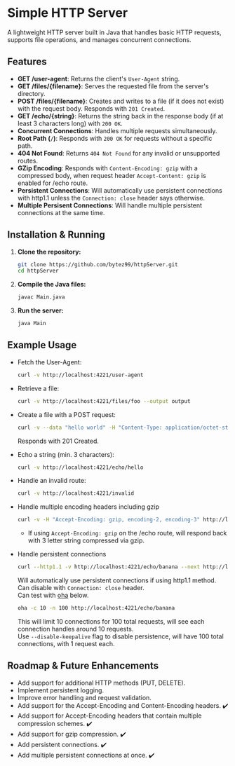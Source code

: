 # Simple HTTP Server

A lightweight HTTP server built in Java that handles basic HTTP requests, supports file operations, and manages concurrent connections.

## Features

- **GET /user-agent**: Returns the client's `User-Agent` string.
- **GET /files/{filename}**: Serves the requested file from the server's directory.
- **POST /files/{filename}**: Creates and writes to a file (if it does not exist) with the request body. Responds with `201 Created`.
- **GET /echo/{string}**: Returns the string back in the response body (if at least 3 characters long) with `200 OK`.
- **Concurrent Connections**: Handles multiple requests simultaneously.
- **Root Path (`/`)**: Responds with `200 OK` for requests without a specific path.
- **404 Not Found**: Returns `404 Not Found` for any invalid or unsupported routes.
- **GZip Encoding**: Responds with `Content-Encoding: gzip` with a compressed body, when request header `Accept-Content: gzip` is enabled for /echo route.
- **Persistent Connections**: Will automatically use persistent connections with http1.1 unless the `Connection: close` header says otherwise.
- **Multiple Persisent Connections**: Will handle multiple persistent connections at the same time.

## Installation & Running

1. **Clone the repository:**
   ```sh
   git clone https://github.com/bytez99/httpServer.git
   cd httpServer
   ```
2. **Compile the Java files:**
   ```sh
   javac Main.java
   ```
3. **Run the server:**
   ```sh
   java Main
   ```

## Example Usage

- Fetch the User-Agent:
  ```sh
  curl -v http://localhost:4221/user-agent
  ```
- Retrieve a file:
  ```sh
  curl -v http://localhost:4221/files/foo --output output
  ```
- Create a file with a POST request:
  ```sh
  curl -v --data "hello world" -H "Content-Type: application/octet-stream" http://localhost:4221/files/hello
  ```
  Responds with 201 Created.

- Echo a string (min. 3 characters):
  ```sh
  curl -v http://localhost:4221/echo/hello
  ```
- Handle an invalid route:
  ```sh
  curl -v http://localhost:4221/invalid
  ```
- Handle multiple encoding headers including gzip
  ```sh
  curl -v -H "Accept-Encoding: gzip, encoding-2, encoding-3" http://localhost:4221/echo/abc
  ```
  - If using `Accept-Encoding: gzip` on the /echo route, will respond back with 3 letter string compressed via gzip.
- Handle persistent connections
  ```sh
  curl --http1.1 -v http://localhost:4221/echo/banana --next http://localhost:4221/user-agent -H "User-Agent: blueberry/apple-blueberry"
  ```
  Will automatically use persistent connections if using http1.1 method.\
  Can disable with `Connection: close` header.\
  Can test with [oha](https://github.com/hatoo/oha) below.
    ```sh
    oha -c 10 -n 100 http://localhost:4221/echo/banana
    ```
  This will limit 10 connections for 100 total requests, will see each connection handles around 10 requests. \
  Use `--disable-keepalive` flag to disable persistence, will have 100 total connections, with 1 request each. 
  

## Roadmap & Future Enhancements
- Add support for additional HTTP methods (PUT, DELETE).
- Implement persistent logging.
- Improve error handling and request validation.
- Add support for the Accept-Encoding and Content-Encoding headers. ✔️
- Add support for Accept-Encoding headers that contain multiple compression schemes. ✔️
- Add support for gzip compression. ✔️
- Add persistent connections. ✔️
- Add multiple persistent connections at once. ✔️
